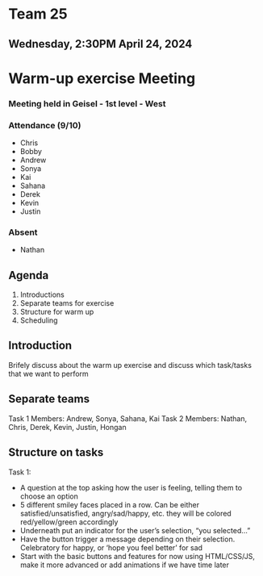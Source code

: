 # Team 25
## Wednesday, 2:30PM April 24, 2024

# Warm-up exercise Meeting
### Meeting held in Geisel - 1st level - West

### Attendance (9/10)
- Chris
- Bobby
- Andrew
- Sonya
- Kai
- Sahana
- Derek
- Kevin
- Justin

### Absent
- Nathan



## Agenda
1. Introductions
2. Separate teams for exercise
3. Structure for warm up
4. Scheduling



## Introduction
Brifely discuss about the warm up exercise and discuss which task/tasks that we want to perform




## Separate teams
Task 1 Members: Andrew, Sonya, Sahana, Kai
Task 2 Members: Nathan, Chris, Derek, Kevin, Justin, Hongan



## Structure on tasks
Task 1: 
- A question at the top asking how the user is feeling, telling them to choose an option
- 5 different smiley faces placed in a row. Can be either satisfied/unsatisfied, angry/sad/happy, etc. they will be colored red/yellow/green     accordingly
- Underneath put an indicator for the user’s selection, “you selected…”
- Have the button trigger a message depending on their selection. Celebratory for happy, or ‘hope you feel better’ for sad
- Start with the basic buttons and features for now using HTML/CSS/JS, make it more advanced or add animations if we have time later
